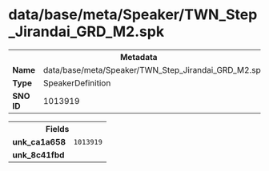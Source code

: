 <h1>data/base/meta/Speaker/TWN_Step_Jirandai_GRD_M2.spk</h1><table><tr><th colspan="100%">Metadata</th></tr><tr><td><b>Name</b></td><td>data/base/meta/Speaker/TWN_Step_Jirandai_GRD_M2.spk</td></tr><tr><td><b>Type</b></td><td>SpeakerDefinition</td></tr><tr><td><b>SNO ID</b></td><td>1013919</td></tr></table>

<table><tr><th colspan="100%">Fields</th></tr><tr><td><b>unk_ca1a658</b></td><td><code>1013919</code></td></tr><tr><td><b>unk_8c41fbd</b></td><td></td></tr></table>

